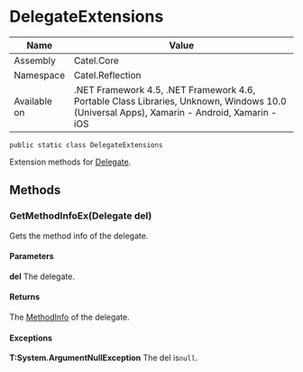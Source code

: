 

# DelegateExtensions

Name|Value
---|---
Assembly|Catel.Core
Namespace|Catel.Reflection
Available on|.NET Framework 4.5, .NET Framework 4.6, Portable Class Libraries, Unknown, Windows 10.0 (Universal Apps), Xamarin - Android, Xamarin - iOS

```
public static class DelegateExtensions
```

Extension methods for [Delegate](#).



## Methods

### GetMethodInfoEx(Delegate del)

Gets the method info of the delegate.

#### Parameters

**del**
The delegate.

#### Returns

The [MethodInfo](#) of the delegate.

#### Exceptions

**T:System.ArgumentNullException**
The del is`null`.



